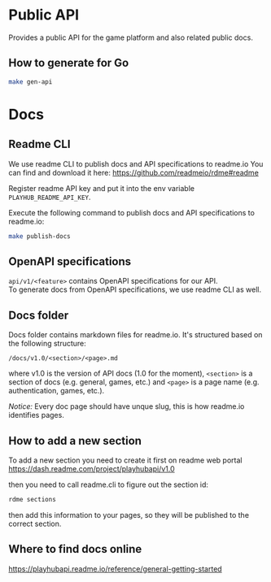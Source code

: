 # Public API

Provides a public API for the game platform and also related public docs.

## How to generate for Go

```bash
make gen-api
```

# Docs

## Readme CLI

We use readme CLI to publish docs and API specifications to readme.io
You can find and download it here: https://github.com/readmeio/rdme#readme

Register readme API key and put it into the env variable `PLAYHUB_README_API_KEY`.

Execute the following command to publish docs and API specifications to readme.io:
```bash
make publish-docs
```

## OpenAPI specifications

`api/v1/<feature>` contains OpenAPI specifications for our API.  
To generate docs from OpenAPI specifications, we use readme CLI as well.

## Docs folder

Docs folder contains markdown files for readme.io. It's structured based on the following structure:  

`/docs/v1.0/<section>/<page>.md`

where v1.0 is the version of API docs (1.0 for the moment), 
`<section>` is a section of docs (e.g. general, games, etc.) and `<page>` is a page name (e.g. authentication, games, etc.).  

*Notice:* Every doc page should have unque slug, this is how readme.io identifies pages.

## How to add a new section

To add a new section you need to create it first on readme web portal 
https://dash.readme.com/project/playhubapi/v1.0

then you need to call readme.cli to figure out the section id:
```bash
rdme sections
```

then add this information to your pages, so they will be published to the correct section.

## Where to find docs online

https://playhubapi.readme.io/reference/general-getting-started


